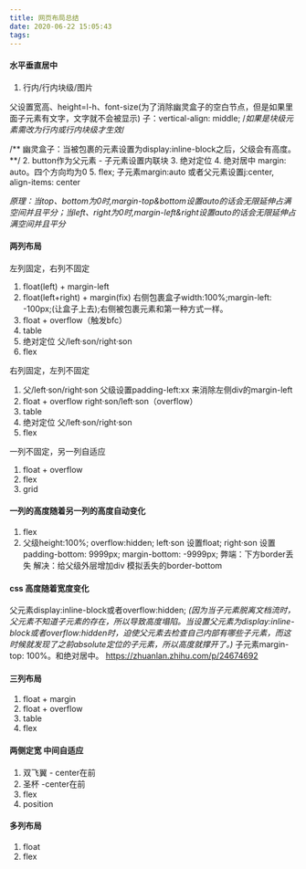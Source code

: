 ```yaml
---
title: 网页布局总结
date: 2020-06-22 15:05:43
tags:
---
```


#### 水平垂直居中
1. 行内/行内块级/图片

父设置宽高、height=l-h、font-size(为了消除幽灵盒子的空白节点，但是如果里面子元素有文字，文字就不会被显示)
子：vertical-align: middle; /*如果是块级元素需改为行内或行内块级才生效*/

/** 幽灵盒子：当被包裹的元素设置为display:inline-block之后，父级会有高度。**/
2. button作为父元素 - 子元素设置内联块
3. 绝对定位
4. 绝对居中 margin: auto。四个方向均为0
5. flex; 子元素margin:auto 或者父元素设置j:center, align-items: center 

*原理：当top、bottom为0时,margin-top&bottom设置auto的话会无限延伸占满空间并且平分；当left、right为0时,margin-left&right设置auto的话会无限延伸占满空间并且平分*

#### 两列布局
左列固定，右列不固定
1. float(left) + margin-left
2. float(left+right) + margin(fix) 右侧包裹盒子width:100%;margin-left: -100px;(让盒子上去);右侧被包裹元素和第一种方式一样。
3. float + overflow（触发bfc）
4. table
5. 绝对定位 父/left·son/right·son
6. flex 

右列固定，左列不固定
1. 父/left·son/right·son  父级设置padding-left:xx 来消除左侧div的margin-left
2. float + overflow right·son/left·son（overflow）
3. table
4. 绝对定位 父/left·son/right·son
5. flex 
   
一列不固定，另一列自适应
1. float + overflow
2. flex
3. grid
#### 一列的高度随着另一列的高度自动变化
1. flex
2. 父级height:100%; overflow:hidden; left·son 设置float; right·son 设置padding-bottom: 9999px; margin-bottom: -9999px;
弊端：下方border丢失
解决：给父级外层增加div 模拟丢失的border-bottom
#### css 高度随着宽度变化
父元素display:inline-block或者overflow:hidden; 
*(因为当子元素脱离文档流时，父元素不知道子元素的存在，所以导致高度塌陷。当设置父元素为display:inline-block或者overflow:hidden时，迫使父元素去检查自己内部有哪些子元素，而这时候就发现了之前absolute定位的子元素，所以高度就撑开了。)*
子元素margin-top: 100%。和绝对居中。
https://zhuanlan.zhihu.com/p/24674692

#### 三列布局
1. float + margin
2. float + overflow
3. table
4. flex

#### 两侧定宽 中间自适应
1. 双飞翼 - center在前
2. 圣杯 -center在前
3. flex
4. position

#### 多列布局
1. float 
2. flex